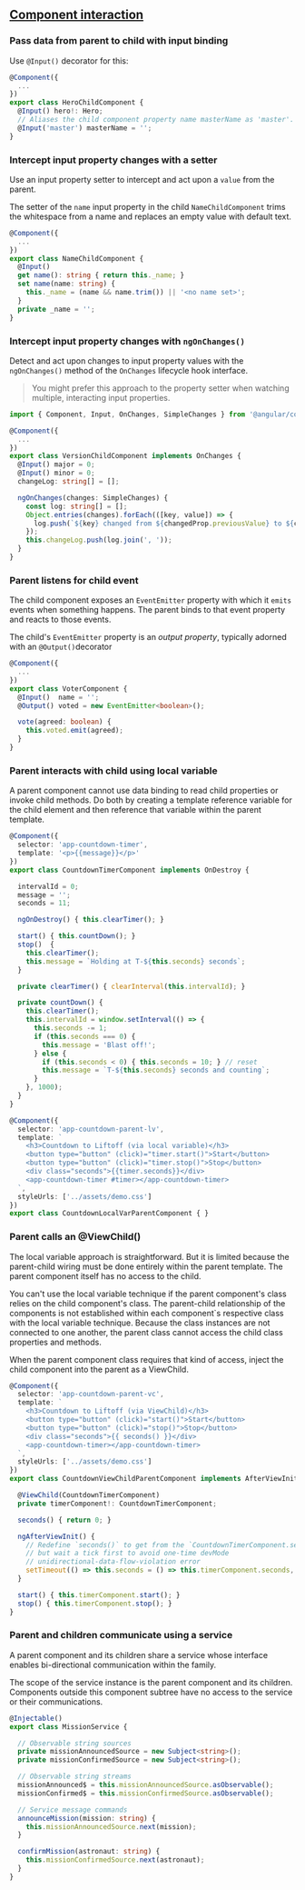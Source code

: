 ## [Component interaction](https://angular.io/guide/component-interaction)

### Pass data from parent to child with input binding
Use `@Input()` decorator for this:
```typescript
@Component({
  ...
})
export class HeroChildComponent {
  @Input() hero!: Hero;
  // Aliases the child component property name masterName as 'master'.
  @Input('master') masterName = '';
}
```

### Intercept input property changes with a setter
Use an input property setter to intercept and act upon a `value` from the parent.

The setter of the `name` input property in the child `NameChildComponent` trims the whitespace
from a name and replaces an empty value with default text.
```typescript
@Component({
  ...
})
export class NameChildComponent {
  @Input()
  get name(): string { return this._name; }
  set name(name: string) {
    this._name = (name && name.trim()) || '<no name set>';
  }
  private _name = '';
}
```

### Intercept input property changes with `ngOnChanges()`
Detect and act upon changes to input property values with the `ngOnChanges()` method of
the `OnChanges` lifecycle hook interface.
> You might prefer this approach to the property setter when watching multiple,
interacting input properties.

```typescript
import { Component, Input, OnChanges, SimpleChanges } from '@angular/core';

@Component({
  ...
})
export class VersionChildComponent implements OnChanges {
  @Input() major = 0;
  @Input() minor = 0;
  changeLog: string[] = [];

  ngOnChanges(changes: SimpleChanges) {
    const log: string[] = [];
    Object.entries(changes).forEach(([key, value]) => {
      log.push(`${key} changed from ${changedProp.previousValue} to ${changedProp.currentValue}`)
    });
    this.changeLog.push(log.join(', '));
  }
}
```

### Parent listens for child event
The child component exposes an `EventEmitter` property with which it `emits` events when
something happens. The parent binds to that event property and reacts to those events.

The child's `EventEmitter` property is an _output property_, typically adorned with an `@Output()`decorator

```typescript
@Component({
  ...
})
export class VoterComponent {
  @Input()  name = '';
  @Output() voted = new EventEmitter<boolean>();

  vote(agreed: boolean) {
    this.voted.emit(agreed);
  }
}
```

### Parent interacts with child using local variable
A parent component cannot use data binding to read child properties or invoke child methods.
Do both by creating a template reference variable for the child element and then reference
that variable within the parent template.

```typescript
@Component({
  selector: 'app-countdown-timer',
  template: '<p>{{message}}</p>'
})
export class CountdownTimerComponent implements OnDestroy {

  intervalId = 0;
  message = '';
  seconds = 11;

  ngOnDestroy() { this.clearTimer(); }

  start() { this.countDown(); }
  stop()  {
    this.clearTimer();
    this.message = `Holding at T-${this.seconds} seconds`;
  }

  private clearTimer() { clearInterval(this.intervalId); }

  private countDown() {
    this.clearTimer();
    this.intervalId = window.setInterval(() => {
      this.seconds -= 1;
      if (this.seconds === 0) {
        this.message = 'Blast off!';
      } else {
        if (this.seconds < 0) { this.seconds = 10; } // reset
        this.message = `T-${this.seconds} seconds and counting`;
      }
    }, 1000);
  }
}

@Component({
  selector: 'app-countdown-parent-lv',
  template: `
    <h3>Countdown to Liftoff (via local variable)</h3>
    <button type="button" (click)="timer.start()">Start</button>
    <button type="button" (click)="timer.stop()">Stop</button>
    <div class="seconds">{{timer.seconds}}</div>
    <app-countdown-timer #timer></app-countdown-timer>
  `,
  styleUrls: ['../assets/demo.css']
})
export class CountdownLocalVarParentComponent { }
```

### Parent calls an @ViewChild()
The local variable approach is straightforward. But it is limited because the parent-child
wiring must be done entirely within the parent template. The parent component itself has
no access to the child.

You can't use the local variable technique if the parent component's class relies on the child
component's class. The parent-child relationship of the components is not established within
each component`s respective class with the local variable technique. Because the class
instances are not connected to one another, the parent class cannot access the child
class properties and methods.

When the parent component class requires that kind of access, inject the child component
into the parent as a ViewChild.

```typescript
@Component({
  selector: 'app-countdown-parent-vc',
  template: `
    <h3>Countdown to Liftoff (via ViewChild)</h3>
    <button type="button" (click)="start()">Start</button>
    <button type="button" (click)="stop()">Stop</button>
    <div class="seconds">{{ seconds() }}</div>
    <app-countdown-timer></app-countdown-timer>
  `,
  styleUrls: ['../assets/demo.css']
})
export class CountdownViewChildParentComponent implements AfterViewInit {

  @ViewChild(CountdownTimerComponent)
  private timerComponent!: CountdownTimerComponent;

  seconds() { return 0; }

  ngAfterViewInit() {
    // Redefine `seconds()` to get from the `CountdownTimerComponent.seconds` ...
    // but wait a tick first to avoid one-time devMode
    // unidirectional-data-flow-violation error
    setTimeout(() => this.seconds = () => this.timerComponent.seconds, 0);
  }

  start() { this.timerComponent.start(); }
  stop() { this.timerComponent.stop(); }
}
```

### Parent and children communicate using a service
A parent component and its children share a service whose interface enables bi-directional
communication within the family.

The scope of the service instance is the parent component and its children. Components
outside this component subtree have no access to the service or their communications.

```typescript
@Injectable()
export class MissionService {

  // Observable string sources
  private missionAnnouncedSource = new Subject<string>();
  private missionConfirmedSource = new Subject<string>();

  // Observable string streams
  missionAnnounced$ = this.missionAnnouncedSource.asObservable();
  missionConfirmed$ = this.missionConfirmedSource.asObservable();

  // Service message commands
  announceMission(mission: string) {
    this.missionAnnouncedSource.next(mission);
  }

  confirmMission(astronaut: string) {
    this.missionConfirmedSource.next(astronaut);
  }
}
```

